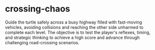 # crossing-chaos
Guide the turtle safely across a busy highway filled with fast-moving vehicles, avoiding collisions and reaching the other side unharmed to complete each level. The objective is to test the player's reflexes, timing, and strategic thinking to achieve a high score and advance through challenging road-crossing scenarios.
